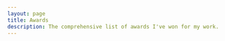 ```yaml
---
layout: page
title: Awards
description: The comprehensive list of awards I've won for my work.
---
```


<script setup>
    // import { data as awards } from './awards.data'
    // import { data as companies } from '../globals/companies.data'
    // import AwardList from '../components/AwardList.vue'
    // import _ from 'lodash'

    // const data = {}
    // _.each(companies, (value, key) => {
    //     data[value.slug] = _.filter(awards, o => { return o.company.slug == value.slug })
    // });
    // data.total = awards.length;

    import AwardsPage from './Awards.vue'
</script>

<AwardsPage></AwardsPage>

<!-- # Awards

Me or my work has been recognized with **{{ data.total }} awards**.

<h2 class="logo amazon">Amazon Awards</h2>
<AwardList :data="data.amazon"></AwardList>

<h2 class="logo disney">Disney Awards</h2>
<AwardList :data="data.disney"></AwardList>

<h2 class="logo phenomblue">Phenomblue Awards</h2>
<AwardList :data="data.phenomblue"></AwardList> -->